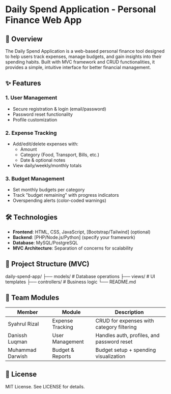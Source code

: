 # Daily Spend Application - Personal Finance Web App

## 📌 Overview
The Daily Spend Application is a web-based personal finance tool designed to help users track expenses, manage budgets, and gain insights into their spending habits. Built with MVC framework and CRUD functionalities, it provides a simple, intuitive interface for better financial management.

## ✨ Features

### 1. User Management
- Secure registration & login (email/password)
- Password reset functionality
- Profile customization

### 2. Expense Tracking
- Add/edit/delete expenses with:
  - Amount
  - Category (Food, Transport, Bills, etc.)
  - Date & optional notes
- View daily/weekly/monthly totals

### 3. Budget Management
- Set monthly budgets per category
- Track "budget remaining" with progress indicators
- Overspending alerts (color-coded warnings)

## 🛠️ Technologies
- **Frontend**: HTML, CSS, JavaScript, [Bootstrap/Tailwind] (optional)
- **Backend**: [PHP/Node.js/Python] (specify your framework)
- **Database**: MySQL/PostgreSQL
- **MVC Architecture**: Separation of concerns for scalability

## 📂 Project Structure (MVC)
daily-spend-app/
├── models/ # Database operations
├── views/ # UI templates
├── controllers/ # Business logic
└── README.md



## 👥 Team Modules
| Member               | Module            | Description                                  |
|----------------------|-------------------|----------------------------------------------|
| Syahrul Rizal        | Expense Tracking  | CRUD for expenses with category filtering    |
| Danissh Luqman       | User Management   | Handles auth, profiles, and password reset   |
| Muhammad Darwish     | Budget & Reports  | Budget setup + spending visualization        |

## 📜 License
MIT License. See LICENSE for details.
